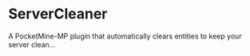 # ServerCleaner
A PocketMine-MP plugin that automatically clears entities to keep your server clean...
